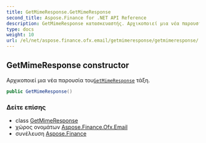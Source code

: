 ```yaml
---
title: GetMimeResponse.GetMimeResponse
second_title: Aspose.Finance for .NET API Reference
description: GetMimeResponse κατασκευαστής. Αρχικοποιεί μια νέα παρουσία τουGetMimeResponse τάξη.
type: docs
weight: 10
url: /el/net/aspose.finance.ofx.email/getmimeresponse/getmimeresponse/
---
```

## GetMimeResponse constructor

Αρχικοποιεί μια νέα παρουσία του[`GetMimeResponse`](../) τάξη.

```csharp
public GetMimeResponse()
```

### Δείτε επίσης

* class [GetMimeResponse](../)
* χώρος ονομάτων [Aspose.Finance.Ofx.Email](../../getmimeresponse/)
* συνέλευση [Aspose.Finance](../../../)


